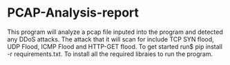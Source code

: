 # PCAP-Analysis-report
This program will analyze a pcap file inputed into the program and detected any DDoS attacks. The attack that it will scan for include TCP SYN flood, UDP Flood, ICMP Flood and HTTP-GET flood.
To get started run$ pip install -r requirements.txt. To install all the required libraies to run the program.
